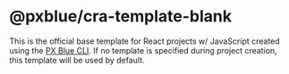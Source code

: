# @pxblue/cra-template-blank

This is the official base template for React projects w/ JavaScript created using the [PX Blue CLI](https://www.npmjs.com/package/@pxblue/cli). If no template is specified during project creation, this template will be used by default.